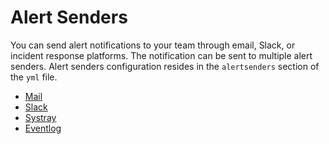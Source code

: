 # Alert Senders

You can send alert notifications to your team through email, Slack, or incident response platforms. The notification can be sent to multiple alert senders. Alert senders configuration resides in the `alertsenders` section of the `yml` file.

- [Mail](/alerts/senders/mail)
- [Slack](/alerts/senders/mail)
- [Systray](/alerts/senders/systray)
- [Eventlog](/alerts/senders/eventlog)

